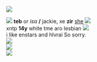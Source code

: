 <img src="https://cdn.discordapp.com/attachments/1021493695759003668/1109739104171724860/IMG_7617.gif">
 
![](https://wilardo.crd.co/assets/images/gallery27/2cecaabb_original.png?v=3a39217c) **teb** or *isa* **/** jackie, xe **zir** [she](https://en.pronouns.page/@tebo) ![](https://mikejima.crd.co/assets/images/shadow/485b8fb5_original.gif?v=16e7e82c)  
xntp **14y** white tme aro lesbian ![](https://mikejima.crd.co/assets/images/shadow/52ec774c_original.gif?v=16e7e82c)   
i like enstars and hlvrai So sorry.  
![](https://wilardo.crd.co/assets/images/gallery09/48de10c8_original.gif?v=3a39217c)  
![](https://wilardo.crd.co/assets/images/gallery12/8c6124d0_original.gif?v=3a39217c)  
![](https://wilardo.crd.co/assets/images/gallery01/0fdf6f44_original.gif?v=3a39217c)  
